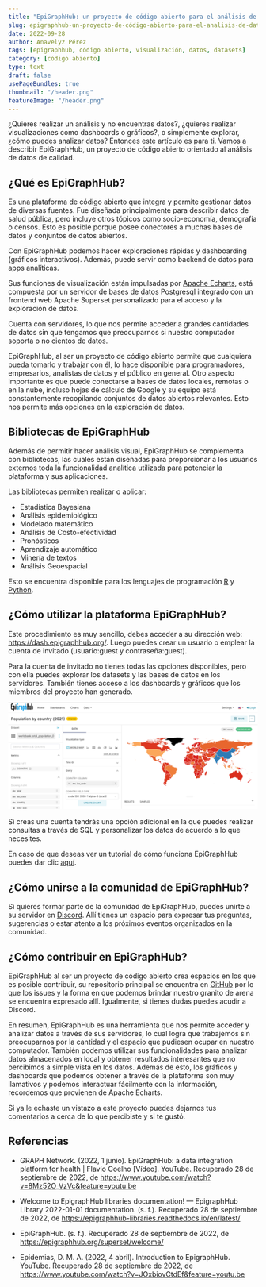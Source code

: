 ```yaml
---
title: "EpiGraphHub: un proyecto de código abierto para el análisis de datos de calidad"
slug: epigraphhub-un-proyecto-de-código-abierto-para-el-analisis-de-datos-de-calidad
date: 2022-09-28
author: Anavelyz Pérez
tags: [epigraphhub, código abierto, visualización, datos, datasets]
category: [código abierto]
type: text
draft: false
usePageBundles: true
thumbnail: "/header.png"
featureImage: "/header.png"
---
```



¿Quieres realizar un análisis y no encuentras datos?, ¿quieres realizar visualizaciones como dashboards o gráficos?, o simplemente explorar, ¿cómo puedes analizar datos?
Entonces este artículo es para ti. Vamos a describir EpiGraphHub, un proyecto de código abierto orientado al análisis de datos de calidad.

<!-- TEASER_END -->

## ¿Qué es EpiGraphHub?

Es una plataforma de código abierto que integra y permite gestionar datos de diversas fuentes. Fue diseñada principalmente para describir datos de salud pública, pero incluye otros tópicos como socio-economía, demografía o censos. Esto es posible porque posee conectores a muchas bases de datos y conjuntos de datos abiertos.

Con EpiGraphHub podemos hacer exploraciones rápidas y dashboarding (gráficos interactivos). Además, puede servir como backend de datos para apps analíticas.

Sus funciones de visualización están impulsadas por [Apache Echarts](https://echarts.apache.org/), está compuesta por un servidor de bases de datos Postgresql integrado con un frontend web Apache Superset personalizado para el acceso y la exploración de datos.

Cuenta con servidores, lo que nos permite acceder a grandes cantidades de datos sin que tengamos que preocuparnos si nuestro computador soporta o no cientos de datos.

EpiGraphHub, al ser un proyecto de código abierto permite que cualquiera pueda tomarlo y trabajar con él, lo hace disponible para programadores, empresarios, analistas de datos y el público en general. Otro aspecto importante es que puede conectarse a bases de datos locales, remotas o en la nube, incluso hojas de cálculo de Google y su equipo está constantemente recopilando conjuntos de datos abiertos relevantes. Esto nos permite más opciones en la exploración de datos.

## Bibliotecas de EpiGraphHub

Además de permitir hacer análisis visual, EpiGraphHub se complementa con bibliotecas, las cuales están diseñadas para proporcionar a los usuarios externos toda la funcionalidad analítica utilizada para potenciar la plataforma y sus aplicaciones.

Las bibliotecas permiten realizar o aplicar:

- Estadística Bayesiana
- Análisis epidemiológico
- Modelado matemático
- Análisis de Costo-efectividad
- Pronósticos
- Aprendizaje automático
- Minería de textos
- Análisis Geoespacial

Esto se encuentra disponible para los lenguajes de programación [R](https://github.com/thegraphnetwork/r-epigraphhub/blob/main/epigraphhub.Rproj) y [Python](https://github.com/thegraphnetwork/epigraphhub_py).

## ¿Cómo utilizar la plataforma EpiGraphHub?

Este procedimiento es muy sencillo, debes acceder a su dirección web: https://dash.epigraphhub.org/. Luego puedes crear un usuario o emplear la cuenta de invitado (usuario:guest y contraseña:guest).

Para la cuenta de invitado no tienes todas las opciones disponibles, pero con ella puedes explorar los datasets y las bases de datos en los servidores. También tienes acceso a los dashboards y gráficos que los miembros del proyecto han generado.

![egh](egh_map.png)

Si creas una cuenta tendrás una opción adicional en la que puedes realizar consultas a través de SQL y personalizar los datos de acuerdo a lo que necesites.

En caso de que deseas ver un tutorial de cómo funciona EpiGraphHub puedes dar clic [aquí](https://youtu.be/JOxbiovCtdE).

## ¿Cómo unirse a la comunidad de EpiGraphHub?

Si quieres formar parte de la comunidad de EpiGraphHub, puedes unirte a su servidor en [Discord](https://discord.gg/56thARPrnJ). Allí tienes un espacio para expresar tus preguntas, sugerencias o estar atento a los próximos eventos organizados en la comunidad.

## ¿Cómo contribuir en EpiGraphHub?

EpiGraphHub al ser un proyecto de código abierto crea espacios en los que es posible contribuir, su repositorio principal se encuentra en [GitHub](https://github.com/thegraphnetwork/EpiGraphHub#contributing) por lo que los issues y la forma en que podemos brindar nuestro granito de arena se encuentra expresado allí. Igualmente, si tienes dudas puedes acudir a Discord.

En resumen, EpiGraphHub es una herramienta que nos permite acceder y analizar datos a través de sus servidores, lo cual logra que trabajemos sin preocuparnos por la cantidad y el espacio que pudiesen ocupar en nuestro computador. También podemos utilizar sus funcionalidades para analizar datos almacenados en local y obtener resultados interesantes que no percibimos a simple vista en los datos. Además de esto, los gráficos y dashboards que podemos obtener a través de la plataforma son muy llamativos y podemos interactuar fácilmente con la información, recordemos que provienen de Apache Echarts.

Si ya le echaste un vistazo a este proyecto puedes dejarnos tus comentarios a cerca de lo que percibiste y si te gustó.

## Referencias

- GRAPH Network. (2022, 1 junio). EpiGraphHub: a data integration platform for health | Flavio Coelho [Vídeo]. YouTube. Recuperado 28 de septiembre de 2022, de https://www.youtube.com/watch?v=8Mz52O_VzVc&feature=youtu.be

- Welcome to EpigraphHub libraries documentation! — EpigraphHub Library 2022-01-01 documentation. (s. f.). Recuperado 28 de septiembre de 2022, de https://epigraphhub-libraries.readthedocs.io/en/latest/

- EpiGraphHub. (s. f.). Recuperado 28 de septiembre de 2022, de https://epigraphhub.org/superset/welcome/

- Epidemias, D. M. A. (2022, 4 abril). Introduction to EpigraphHub. YouTube. Recuperado 28 de septiembre de 2022, de https://www.youtube.com/watch?v=JOxbiovCtdEf&feature=youtu.be